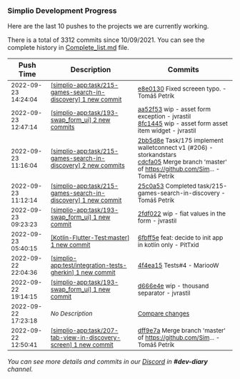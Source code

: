 
### Simplio Development Progress

Here are the last 10 pushes to the projects we are currently working.

There is a total of 3312 commits since 10/09/2021. You can see the complete history in
 [Complete_list.md](Complete_list.md) file.

| Push Time | Description | Commits |
| --- | --- | --- |
| <sub>2022-09-23 14:24:04</sub> | <sub>[[simplio-app:task/215\-games\-search\-in\-discovery] 1 new commit](https://github.com/SimplioOfficial/simplio-app/commit/e8e01306c1ec4156c8a6a5b52ff9364544fde921)</sub> | <sub>[e8e0130](https://github.com/SimplioOfficial/simplio-app/commit/e8e01306c1ec4156c8a6a5b52ff9364544fde921) Fixed screeen typo. - Tomáš Petrík</sub> |
| <sub>2022-09-23 12:47:14</sub> | <sub>[[simplio-app:task/193\-swap\_form\_ui] 2 new commits](https://github.com/SimplioOfficial/simplio-app/compare/2fdf022386ae...8fc14451b2a3)</sub> | <sub>[aa52f53](https://github.com/SimplioOfficial/simplio-app/commit/aa52f537749df427a36e956c28eeeb9acdd10548) wip - asset form exception - jvrastil<br>[8fc1445](https://github.com/SimplioOfficial/simplio-app/commit/8fc14451b2a31d2226e06c4771b18d868e46c8b3) wip - asset form asset item widget - jvrastil</sub> |
| <sub>2022-09-23 11:16:04</sub> | <sub>[[simplio-app:task/215\-games\-search\-in\-discovery] 2 new commits](https://github.com/SimplioOfficial/simplio-app/compare/25c0a53a880f...cdcfa058c11c)</sub> | <sub>[2bb5d8e](https://github.com/SimplioOfficial/simplio-app/commit/2bb5d8ea3df39a9d0c34ac4c88b2095acf4705a0) Task/175 implement walletconnect v1 (#206) - storkandstars<br>[cdcfa05](https://github.com/SimplioOfficial/simplio-app/commit/cdcfa058c11c4452e3fc52efa573339ebae77296) Merge branch 'master' of https://github.com/Sim... - Tomáš Petrík</sub> |
| <sub>2022-09-23 11:12:14</sub> | <sub>[[simplio-app:task/215\-games\-search\-in\-discovery] 1 new commit](https://github.com/SimplioOfficial/simplio-app/commit/25c0a53a880f3e5c8efbc1fba0421e43be8a96ab)</sub> | <sub>[25c0a53](https://github.com/SimplioOfficial/simplio-app/commit/25c0a53a880f3e5c8efbc1fba0421e43be8a96ab) Completed task/215-games-search-in-discovery - Tomáš Petrík</sub> |
| <sub>2022-09-23 09:23:23</sub> | <sub>[[simplio-app:task/193\-swap\_form\_ui] 1 new commit](https://github.com/SimplioOfficial/simplio-app/commit/2fdf022386ae450d113c40ecf8f45805677c2094)</sub> | <sub>[2fdf022](https://github.com/SimplioOfficial/simplio-app/commit/2fdf022386ae450d113c40ecf8f45805677c2094) wip - fiat values in the form - jvrastil</sub> |
| <sub>2022-09-23 05:40:15</sub> | <sub>[[Kotlin-Flutter-Test:master] 1 new commit](https://github.com/SimplioOfficial/Kotlin-Flutter-Test/commit/6fbff5e56ee68ae57f672fdc37695f3430574d21)</sub> | <sub>[6fbff5e](https://github.com/SimplioOfficial/Kotlin-Flutter-Test/commit/6fbff5e56ee68ae57f672fdc37695f3430574d21) feat: decide to init app in kotlin only - PitTxid</sub> |
| <sub>2022-09-22 22:04:36</sub> | <sub>[[simplio-app:test/integration\-tests\-gherkin] 1 new commit](https://github.com/SimplioOfficial/simplio-app/commit/4f4ea15bbdd88cd7e926b97a029aedab75ced8f1)</sub> | <sub>[4f4ea15](https://github.com/SimplioOfficial/simplio-app/commit/4f4ea15bbdd88cd7e926b97a029aedab75ced8f1) Tests#4 - MariooW</sub> |
| <sub>2022-09-22 19:14:15</sub> | <sub>[[simplio-app:task/193\-swap\_form\_ui] 1 new commit](https://github.com/SimplioOfficial/simplio-app/commit/d666e4e17df65bddcd9a7810992f0c58aef61fd1)</sub> | <sub>[d666e4e](https://github.com/SimplioOfficial/simplio-app/commit/d666e4e17df65bddcd9a7810992f0c58aef61fd1) wip - thousand separator - jvrastil</sub> |
| <sub>2022-09-22 17:23:18</sub> | <sub>_No Description_</sub> | <sub>[Compare changes](https://github.com/SimplioOfficial/simplio-app/compare/af67899c0515...a3abc523fcdb)</sub> |
| <sub>2022-09-22 12:50:41</sub> | <sub>[[simplio-app:task/207\-tab\-view\-in\-discovery\-screen] 1 new commit](https://github.com/SimplioOfficial/simplio-app/commit/dff9e7a909c59e45f35a8dd1f01b339658eaf7ee)</sub> | <sub>[dff9e7a](https://github.com/SimplioOfficial/simplio-app/commit/dff9e7a909c59e45f35a8dd1f01b339658eaf7ee) Merge branch 'master' of https://github.com/Sim... - Tomáš Petrík</sub> |

_You can see more details and commits in our [Discord](https://discord.gg/aKhjuwZmdP) in **#dev-diary** channel._
